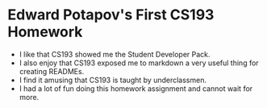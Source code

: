 # Edward Potapov's First CS193 Homework

- I like that CS193 showed me the Student Developer Pack. 
- I also enjoy that CS193 exposed me to markdown a very useful thing for creating READMEs.
- I find it amusing that CS193 is taught by underclassmen.
- I had a lot of fun doing this homework assignment and cannot wait for more.
